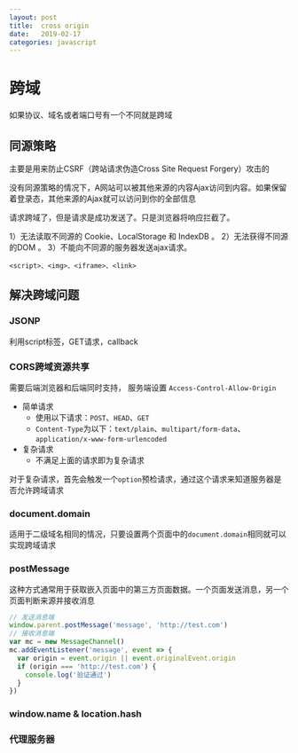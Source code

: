 ```yaml
---
layout: post
title:  cross origin
date:   2019-02-17
categories: javascript
---
```


# 跨域
如果协议、域名或者端口号有一个不同就是跨域

## 同源策略
主要是用来防止CSRF（跨站请求伪造Cross Site Request Forgery）攻击的

没有同源策略的情况下，A网站可以被其他来源的内容Ajax访问到内容。如果保留着登录态，其他来源的Ajax就可以访问到你的全部信息

请求跨域了，但是请求是成功发送了。只是浏览器将响应拦截了。

1）无法读取不同源的 Cookie、LocalStorage 和 IndexDB 。
2）无法获得不同源的DOM 。
3）不能向不同源的服务器发送ajax请求。

`<script>、<img>、<iframe>、<link>`

## 解决跨域问题

### JSONP
利用script标签，GET请求，callback

### CORS跨域资源共享
需要后端浏览器和后端同时支持，
服务端设置 `Access-Control-Allow-Origin`

- 简单请求
  - 使用以下请求：`POST`、`HEAD`、`GET`
  - `Content-Type`为以下：`text/plain`、`multipart/form-data`、`application/x-www-form-urlencoded`
- 复杂请求
  - 不满足上面的请求即为复杂请求

对于复杂请求，首先会触发一个`option`预检请求，通过这个请求来知道服务器是否允许跨域请求

### document.domain
适用于二级域名相同的情况，只要设置两个页面中的`document.domain`相同就可以实现跨域请求

### postMessage
这种方式通常用于获取嵌入页面中的第三方页面数据。一个页面发送消息，另一个页面判断来源并接收消息
```js
// 发送消息端
window.parent.postMessage('message', 'http://test.com')
// 接收消息端
var mc = new MessageChannel()
mc.addEventListener('message', event => {
  var origin = event.origin || event.originalEvent.origin
  if (origin === 'http://test.com') {
    console.log('验证通过')
  }
})
```
### window.name & location.hash
### 代理服务器